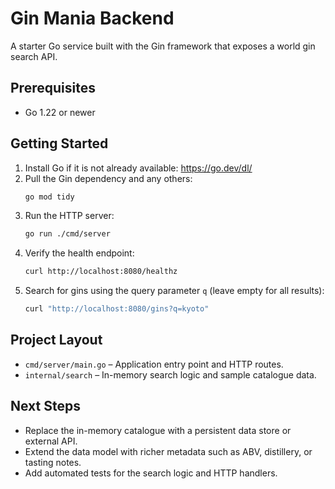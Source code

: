 # Gin Mania Backend

A starter Go service built with the Gin framework that exposes a world gin search API.

## Prerequisites
- Go 1.22 or newer

## Getting Started
1. Install Go if it is not already available: <https://go.dev/dl/>
2. Pull the Gin dependency and any others:
   ```bash
   go mod tidy
   ```
3. Run the HTTP server:
   ```bash
   go run ./cmd/server
   ```
4. Verify the health endpoint:
   ```bash
   curl http://localhost:8080/healthz
   ```
5. Search for gins using the query parameter `q` (leave empty for all results):
   ```bash
   curl "http://localhost:8080/gins?q=kyoto"
   ```

## Project Layout
- `cmd/server/main.go` – Application entry point and HTTP routes.
- `internal/search` – In-memory search logic and sample catalogue data.

## Next Steps
- Replace the in-memory catalogue with a persistent data store or external API.
- Extend the data model with richer metadata such as ABV, distillery, or tasting notes.
- Add automated tests for the search logic and HTTP handlers.
